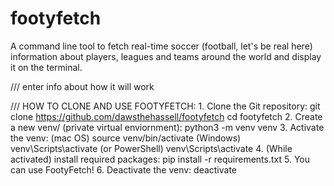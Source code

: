 # footyfetch
A command line tool to fetch real-time soccer (football, let's be real here) information about players, leagues and teams around the world and display it on the terminal. 

/// enter info about how it will work

/// HOW TO CLONE AND USE FOOTYFETCH:
    1. Clone the Git repository:
        git clone <https://github.com/dawsthehassell/footyfetch>
        cd footyfetch
    2. Create a new venv/ (private virtual enviornment):
        python3 -m venv venv
    3. Activate the venv:
        (mac OS) source venv/bin/activate
        (Windows) venv\Scripts\activate
        (or PowerShell) venv\Scripts\activate
    4. (While activated) install required packages:
        pip install -r requirements.txt
    5. You can use FootyFetch!
    6. Deactivate the venv:
        deactivate